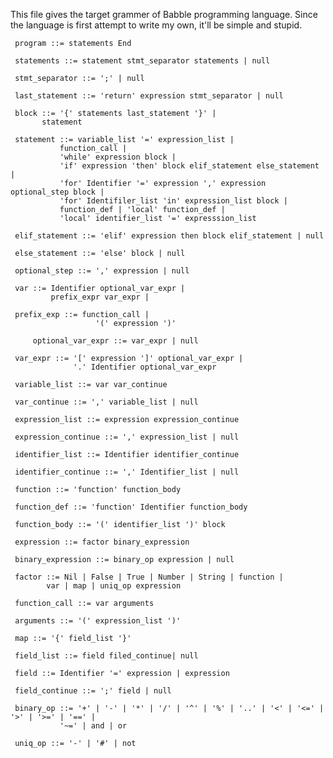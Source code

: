 This file gives the target grammer of Babble programming language. Since the language is first attempt to write my own, it'll be simple and stupid.

	 program ::= statements End

	 statements ::= statement stmt_separator statements | null

	 stmt_separator ::= ';' | null

	 last_statement ::= 'return' expression stmt_separator | null

	 block ::= '{' statements last_statement '}' |
		   statement

	 statement ::= variable_list '=' expression_list |
		       function_call |
		       'while' expression block |
		       'if' expression 'then' block elif_statement else_statement |
		       'for' Identifier '=' expression ',' expression optional_step block |
		       'for' Identifiler_list 'in' expression_list block |
		       function_def | 'local' function_def |
		       'local' identifier_list '=' expresssion_list

	 elif_statement ::= 'elif' expression then block elif_statement | null

	 else_statement ::= 'else' block | null

	 optional_step ::= ',' expression | null

	 var ::= Identifier optional_var_expr |
	         prefix_expr var_expr |

	 prefix_exp ::= function_call |
                       '(' expression ')'

         optional_var_expr ::= var_expr | null

	 var_expr ::= '[' expression ']' optional_var_expr |
	              '.' Identifier optional_var_expr

	 variable_list ::= var var_continue

	 var_continue ::= ',' variable_list | null

	 expression_list ::= expression expression_continue

	 expression_continue ::= ',' expression_list | null

	 identifier_list ::= Identifier identifier_continue

	 identifier_continue ::= ',' Identifier_list | null

	 function ::= 'function' function_body

	 function_def ::= 'function' Identifier function_body

	 function_body ::= '(' identifier_list ')' block

	 expression ::= factor binary_expression

	 binary_expression ::= binary_op expression | null

	 factor ::= Nil | False | True | Number | String | function |
		    var | map | uniq_op expression

	 function_call ::= var arguments

	 arguments ::= '(' expression_list ')'

	 map ::= '{' field_list '}'

	 field_list ::= field filed_continue| null

	 field ::= Identifier '=' expression | expression

	 field_continue ::= ';' field | null

	 binary_op ::= '+' | '-' | '*' | '/' | '^' | '%' | '..' | '<' | '<=' | '>' | '>=' | '==' |
		       '~=' | and | or

	 uniq_op ::= '-' | '#' | not